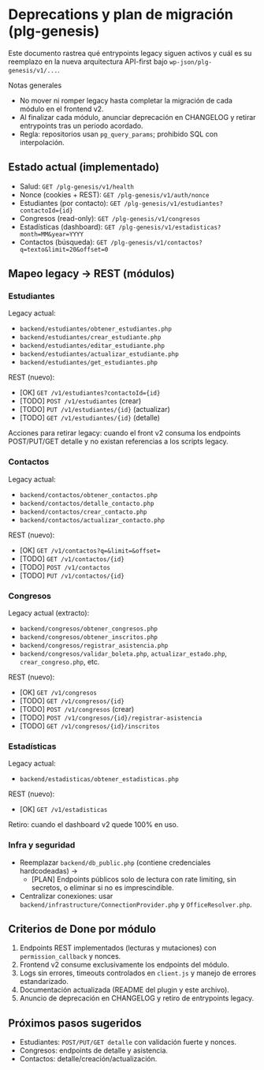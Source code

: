 # Deprecations y plan de migración (plg-genesis)

Este documento rastrea qué entrypoints legacy siguen activos y cuál es su reemplazo en la nueva arquitectura API-first bajo `wp-json/plg-genesis/v1/...`.

Notas generales
- No mover ni romper legacy hasta completar la migración de cada módulo en el frontend v2.
- Al finalizar cada módulo, anunciar deprecación en CHANGELOG y retirar entrypoints tras un periodo acordado.
- Regla: repositorios usan `pg_query_params`; prohibido SQL con interpolación.

## Estado actual (implementado)
- Salud: `GET /plg-genesis/v1/health`
- Nonce (cookies + REST): `GET /plg-genesis/v1/auth/nonce`
- Estudiantes (por contacto): `GET /plg-genesis/v1/estudiantes?contactoId={id}`
- Congresos (read-only): `GET /plg-genesis/v1/congresos`
- Estadísticas (dashboard): `GET /plg-genesis/v1/estadisticas?month=MM&year=YYYY`
- Contactos (búsqueda): `GET /plg-genesis/v1/contactos?q=texto&limit=20&offset=0`

## Mapeo legacy → REST (módulos)

### Estudiantes
Legacy actual:
- `backend/estudiantes/obtener_estudiantes.php`
- `backend/estudiantes/crear_estudiante.php`
- `backend/estudiantes/editar_estudiante.php`
- `backend/estudiantes/actualizar_estudiante.php`
- `backend/estudiantes/get_estudiantes.php`

REST (nuevo):
- [OK] `GET /v1/estudiantes?contactoId={id}`
- [TODO] `POST /v1/estudiantes` (crear)
- [TODO] `PUT /v1/estudiantes/{id}` (actualizar)
- [TODO] `GET /v1/estudiantes/{id}` (detalle)

Acciones para retirar legacy: cuando el front v2 consuma los endpoints POST/PUT/GET detalle y no existan referencias a los scripts legacy.

### Contactos
Legacy actual:
- `backend/contactos/obtener_contactos.php`
- `backend/contactos/detalle_contacto.php`
- `backend/contactos/crear_contacto.php`
- `backend/contactos/actualizar_contacto.php`

REST (nuevo):
- [OK] `GET /v1/contactos?q=&limit=&offset=`
- [TODO] `GET /v1/contactos/{id}`
- [TODO] `POST /v1/contactos`
- [TODO] `PUT /v1/contactos/{id}`

### Congresos
Legacy actual (extracto):
- `backend/congresos/obtener_congresos.php`
- `backend/congresos/obtener_inscritos.php`
- `backend/congresos/registrar_asistencia.php`
- `backend/congresos/validar_boleta.php`, `actualizar_estado.php`, `crear_congreso.php`, etc.

REST (nuevo):
- [OK] `GET /v1/congresos`
- [TODO] `GET /v1/congresos/{id}`
- [TODO] `POST /v1/congresos` (crear)
- [TODO] `POST /v1/congresos/{id}/registrar-asistencia`
- [TODO] `GET /v1/congresos/{id}/inscritos`

### Estadísticas
Legacy actual:
- `backend/estadisticas/obtener_estadisticas.php`

REST (nuevo):
- [OK] `GET /v1/estadisticas`

Retiro: cuando el dashboard v2 quede 100% en uso.

### Infra y seguridad
- Reemplazar `backend/db_public.php` (contiene credenciales hardcodeadas) →
  - [PLAN] Endpoints públicos solo de lectura con rate limiting, sin secretos, o eliminar si no es imprescindible.
- Centralizar conexiones: usar `backend/infrastructure/ConnectionProvider.php` y `OfficeResolver.php`.

## Criterios de Done por módulo
1) Endpoints REST implementados (lecturas y mutaciones) con `permission_callback` y nonces.
2) Frontend v2 consume exclusivamente los endpoints del módulo.
3) Logs sin errores, timeouts controlados en `client.js` y manejo de errores estandarizado.
4) Documentación actualizada (README del plugin y este archivo).
5) Anuncio de deprecación en CHANGELOG y retiro de entrypoints legacy.

## Próximos pasos sugeridos
- Estudiantes: `POST/PUT/GET detalle` con validación fuerte y nonces.
- Congresos: endpoints de detalle y asistencia.
- Contactos: detalle/creación/actualización.